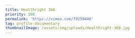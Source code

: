 ```yaml
---
title: Healthright 360
priority: 100
permalink: 'https://vimeo.com/79250446'
tag: profile-documentary
thumbnailImage: /assets/img/uploads/Healthright-360.jpg
---
```


